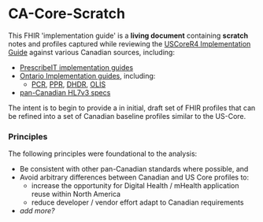 # CA-Core-Scratch

This FHIR 'implementation guide' is a **living document** containing **scratch** notes and profiles captured while reviewing the [USCoreR4 Implementation Guide](http://build.fhir.org/ig/HL7/US-Core-R4/) against various Canadian sources, including:
- [PrescribeIT implementation guides](https://specs.prescribeit.ca/R2.0/)
- [Ontario Implementation guides](https://ehealthontario.on.ca/en/architecture/standards/draft), including:
  - [PCR](https://simplifier.net/provincialclientregi), [PPR](https://simplifier.net/provincialproviderre), [DHDR](https://simplifier.net/ontariodigitalhealth), [OLIS](https://simplifier.net/ontariolaboratoriesi)
- [pan-Canadian HL7v3 specs](https://infocentral.infoway-inforoute.ca/extra/ca/mr0206-html/html/start.html)

The intent is to begin to provide a in initial, draft set of FHIR profiles that can be refined
into a set of Canadian baseline profiles similar to the US-Core.

### Principles

The following principles were foundational to the analysis:

- Be consistent with other pan-Canadian standards where possible, and
- Avoid arbitrary differences between Canadian and US Core profiles to:
  - increase the opportunity for Digital Health / mHealth application reuse within North America
  - reduce developer / vendor effort adapt to Canadian requirements
- *add more?*
